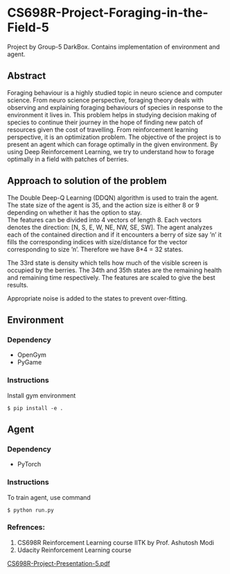 # CS698R-Project-Foraging-in-the-Field-5

Project by Group-5 DarkBox. Contains implementation of environment and agent.

## Abstract
Foraging behaviour is a highly studied topic in neuro science and computer science. From neuro science perspective,  foraging theory deals with observing and explaining foraging behaviours of species in response to the environment it lives in.  This problem helps in studying decision making of species to continue their journey in the hope of finding new patch of resources given the cost of travelling.
From reinforcement learning perspective, it is an optimization problem. The objective of the project is to present an agent which can forage optimally in the given environment. By using Deep Reinforcement Learning, we try to understand how to forage optimally in a field with patches of berries.

## Approach to solution of the problem
The Double Deep-Q Learning (DDQN) algorithm is used to train the agent. The state size of the agent is 35, and the action size is either 8 or 9 depending on whether it has the option to stay. <br>
The features can be divided into 4 vectors of length 8. Each vectors denotes the direction: [N, S, E, W, NE, NW, SE, SW]. The agent analyzes  each of the contained direction and if it encounters a berry of size say ’n’ it fills the corresponding indices with  size/distance   for the vector corresponding to size ’n’. Therefore we have 8*4 = 32 states.<br>

The 33rd  state is density which tells how much of the visible screen is occupied by the berries.  The 34th and 35th states are the remaining health and remaining time respectively. The features are scaled to give the best results. <br>

Appropriate noise is added to the states to prevent over-fitting.

## Environment
### Dependency
- OpenGym
- PyGame
### Instructions
Install gym environment 
```console
$ pip install -e .
```

## Agent
### Dependency
- PyTorch

### Instructions
To train agent, use command
```console
$ python run.py
```

### Refrences:
1) CS698R Reinforcement Learning course IITK by Prof. Ashutosh Modi
2) Udacity Reinforcement Learning course

[CS698R-Project-Presentation-5.pdf](https://github.com/Exploration-Lab/CS698R-Project-Foraging-in-the-Field-5/files/7613752/CS698R-Project-Presentation-5.pdf)
